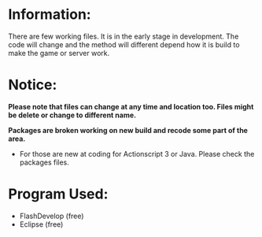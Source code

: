 # Information: #
There are few working files. It is in the early stage in development. The code will change and the method will different depend how it is build to make the game or server work.



# Notice: #
**Please note that files can change at any time and location too. Files might be delete or change to different name.**

**Packages are broken working on new build and recode some part of the area.**

  * For those are new at coding for Actionscript 3 or Java. Please check the packages files.

# Program Used: #
  * FlashDevelop (free)
  * Eclipse      (free)